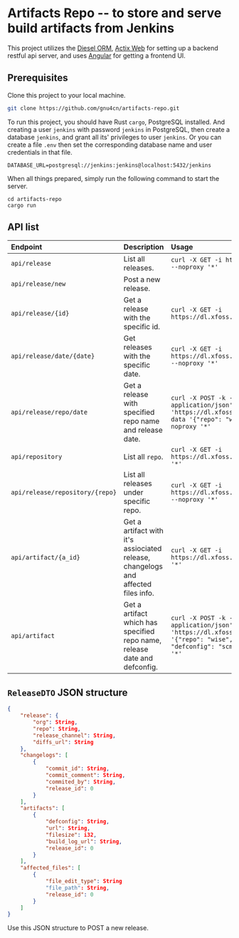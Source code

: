 # Artifacts Repo -- to store and serve build artifacts from Jenkins

This project utilizes the [Diesel ORM](https://diesel.rs), [Actix Web](https://actix.rs) for setting up a backend restful api server, and uses [Angular](https://angular.io) for getting a frontend UI.

## Prerequisites

Clone this project to your local machine.

```bash
git clone https://github.com/gnu4cn/artifacts-repo.git
```

To run this project, you should have Rust `cargo`, PostgreSQL installed. And creating a user `jenkins` with password `jenkins` in PostgreSQL, then create a database `jenkins`, and grant all its' privileges to user `jenkins`. Or you can create a file `.env` then set the corresponding database name and user credentials in that file.

```env
DATABASE_URL=postgresql://jenkins:jenkins@localhost:5432/jenkins
```

When all things prepared, simply run the following command to start the server.

```console
cd artifacts-repo
cargo run
```

## API list

| Endpoint | Description | Usage |
| :-- | :-- | :-- |
| `api/release` | List all releases. | `curl -X GET -i https://dl.xfoss.com/api/release --noproxy '*'`|
| `api/release/new` | Post a new release. | |
| `api/release/{id}` | Get a release with the specific id. | `curl -X GET -i https://dl.xfoss.com/api/release/1 --noproxy '*'` |
| `api/release/date/{date}` | Get releases with the specific date. | `curl -X GET -i https://dl.xfoss.com/api/release/date/2023-08-23 --noproxy '*'` |
| `api/release/repo/date` | Get a release with specified repo name and release date. | `curl -X POST -k -H 'Content-Type: application/json' -i 'https://dl.xfoss.com/api/release/repo/date' --data '{"repo": "wise", "date": "2023-08-23"}' --noproxy '*'` |
| `api/repository` | List all `repo`. | `curl -X GET -i https://dl.xfoss.com/api/repository --noproxy '*'` |
| `api/release/repository/{repo}` | List all releases under specific repo. | `curl -X GET -i https://dl.xfoss.com/api/release/repository/wise --noproxy '*'` |
| `api/artifact/{a_id}` | Get a artifact with it's assiociated release, changelogs and affected files info. | `curl -X GET -i https://dl.xfoss.com/api/artifact/1 --noproxy '*'` |
| `api/artifact` | Get a artifact which has specified repo name, release date and defconfig. | `curl -X POST -k -H 'Content-Type: application/json' -i 'https://dl.xfoss.com/api/artifact' --data '{"repo": "wise", "date": "2023-08-23", "defconfig": "scm1612bu_defconfig"}' --noproxy '*'` |


## `ReleaseDTO` JSON structure

```json
{
    "release": {
        "org": String,
        "repo": String,
        "release_channel": String,
        "diffs_url": String
    },
    "changelogs": [
        {
            "commit_id": String,
            "commit_comment": String,
            "commited_by": String,
            "release_id": 0
        }
    ],
    "artifacts": [
        {
            "defconfig": String,
            "url": String,
            "filesize": i32,
            "build_log_url": String,
            "release_id": 0
        }
    ],
    "affected_files": [
        {
            "file_edit_type": String
            "file_path": String,
            "release_id": 0
        }
    ]
}
```

Use this JSON structure to POST a new release.
